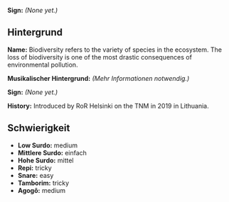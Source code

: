 **Sign:** *(None yet.)*

## Hintergrund

**Name:** Biodiversity refers to the variety of species in the ecosystem. The
loss of biodiversity is one of the most drastic consequences of environmental
pollution.

**Musikalischer Hintergrund:** *(Mehr Informationen notwendig.)*

**Sign:** *(None yet.)*

**History:** Introduced by RoR Helsinki on the TNM in 2019 in Lithuania.

## Schwierigkeit

* **Low Surdo:** medium
* **Mittlere Surdo:** einfach
* **Hohe Surdo:** mittel
* **Repi:** tricky
* **Snare:** easy
* **Tamborim:** tricky
* **Agogô:** medium
